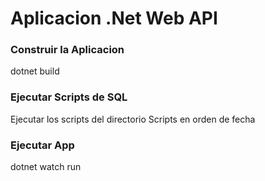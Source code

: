 # Aplicacion .Net Web API

### Construir la Aplicacion

dotnet build

### Ejecutar Scripts de SQL
Ejecutar los scripts del directorio Scripts en orden de fecha

### Ejecutar App

dotnet watch run

